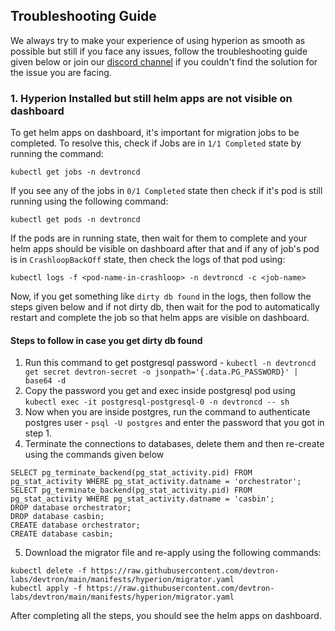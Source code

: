 ## Troubleshooting Guide

We always try to make your experience of using hyperion as smooth as possible but still if you face any issues, follow the troubleshooting guide given below or join our [discord channel](https://discord.gg/jsRG5qx2gp) if you couldn't find the solution for the issue you are facing.

### 1. Hyperion Installed but still helm apps are not visible on dashboard

To get helm apps on dashboard, it's important for migration jobs to be completed. To resolve this, check if Jobs are in `1/1 Completed` state by running the command:

```
kubectl get jobs -n devtroncd
```

If you see any of the jobs in `0/1 Completed` state then check if it's pod is still running using the following command:

```
kubectl get pods -n devtroncd
```

If the pods are in running state, then wait for them to complete and your helm apps should be visible on dashboard after that and if any of job's pod is in `CrashloopBackOff` state, then check the logs of that pod using:

```
kubectl logs -f <pod-name-in-crashloop> -n devtroncd -c <job-name>
```

Now, if you get something like `dirty db found` in the logs, then follow the steps given below and if not dirty db, then wait for the pod to automatically restart and complete the job so that helm apps are visible on dashboard.

#### Steps to follow in case you get dirty db found

1. Run this command to get postgresql password - `kubectl -n devtroncd get secret devtron-secret -o jsonpath='{.data.PG_PASSWORD}' | base64 -d`
2. Copy the password you get and exec inside postgresql pod using `kubectl exec -it postgresql-postgresql-0 -n devtroncd -- sh`
3. Now when you are inside postgres, run the command to authenticate postgres user - `psql -U postgres` and enter the password that you got in step 1.
4. Terminate the connections to databases, delete them and then re-create using the commands given below
```
SELECT pg_terminate_backend(pg_stat_activity.pid) FROM pg_stat_activity WHERE pg_stat_activity.datname = 'orchestrator';
SELECT pg_terminate_backend(pg_stat_activity.pid) FROM pg_stat_activity WHERE pg_stat_activity.datname = 'casbin';
DROP database orchestrator;
DROP database casbin;
CREATE database orchestrator;
CREATE database casbin;
```
5. Download the migrator file and re-apply using the following commands:
```
kubectl delete -f https://raw.githubusercontent.com/devtron-labs/devtron/main/manifests/hyperion/migrator.yaml
kubectl apply -f https://raw.githubusercontent.com/devtron-labs/devtron/main/manifests/hyperion/migrator.yaml
```
After completing all the steps, you should see the helm apps on dashboard.